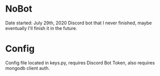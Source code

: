 # NoBot
Date started: July 29th, 2020
Discord bot that I never finished, maybe eventually I'll finish it in the future. 



# Config
Config file located in keys.py, requires Discord Bot Token, also requires mongodb client auth.
